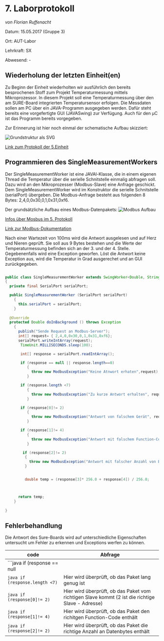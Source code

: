 # **7. Laborprotokoll** 

*von Florian Ruffenacht*

Datum: 15.05.2017 (Gruppe 3)

Ort: AUT-Labor

Lehrkraft: SX

Abwesend: -

## Wiederholung der letzten Einheit(en)

Zu Beginn der Einheit wiederholten wir ausführlich den bereits besprochenen Stoff zum Projekt Temperaturmessung mittels Mikroprozessor. In diesem Projekt soll eine Temperaturmessung über den am SURE-Board integrierten Temperatursensor erfolgen. Die Messdaten sollen am PC über ein JAVA-Programm ausgegeben werden. Dafür steht bereits eine vorgefertigte GUI (JAVASwing) zur Verfügung. Auch für den µC ist das Programm bereits vorgegeben. 

Zur Erinnerung ist hier noch einmal der schematische Aufbau skizziert:

![Grundstruktur als SVG](https://github.com/HTLMechatronics/m14-la1-sx/blob/rufflm14/rufflm14/BildGrundstruktur.svg)

[Link zum Protokoll der 5.Einheit](https://github.com/HTLMechatronics/m14-la1-sx/blob/rufflm14/rufflm14/Protokoll_5.md)

## Programmieren des SingleMeasurementWorkers

Der SingleMeasurementWorker ist eine JAVAl-Klasse, die in einem eigenen Thread die Temperatur über die serielle Schnitstelle einmalig abfragen soll. Dazu wird an den Mikroprozesser (Modbus-Slave) eine Anfrage geschickt. Dem SingleMeasurementWorker wird im Konstruktor die serielle Schnitstelle (serialPort) übergeben. Die Modbus-Anfrage besteht aus folgenden 8 Bytes: 2,4,0,0x30,0,1,0x31,0xf6.

Der grundsätzliche Aufbau eines Modbus-Datenpakets:
![Modbus Aufbau](https://github.com/HTLMechatronics/m14-la1-sx/blob/rufflm14/rufflm14/ModbusADUPDU.png)

[Infos über Mosbus im 5. Protokoll](https://github.com/HTLMechatronics/m14-la1-sx/edit/rufflm14/rufflm14/Protokoll_5.md)

[Link zur Modbus-Dokumentation](http://modbus.org/specs.php)

Nach einer Wartezeit von 100ms wird die Antwort ausgelesen und auf Herz und Nieren geprüft. Sie soll aus 9 Bytes bestehen und die Werte der Temperaturmessung befinden sich an der 3. und der 4. Stelle.  Gegebenenfalls wird eine Exception geworfen. Löst die Antwort keine Exception aus, wird die Temperatur in Grad ausgerechet und an GUI zurückgegeben.

```java

public class SingleMeasurementWorker extends SwingWorker<Double, String>
{
  private final SerialPort serialPort;

  public SingleMeasurementWorker (SerialPort serialPort)
    {
      this.serialPort = serialPort;
    }
  
  @Override
  protected Double doInBackground () throws Exception
    {
      publish("Sende Request an Modbus-Server");
      int[] request= { 2,4,0,0x30,0,1,0x31,0xf6};
      serialPort.writeIntArray(request);
       TimeUnit.MILLISECONDS.sleep(100);

       int[] response = serialPort.readIntArray();

       if (response == null || response.length==0)
          { 
            throw new ModbusException("Keine Atnwort erhaten",request);
          }

       if (response.length <7)
          {
            throw new ModbusException("Zu kurze Antwort erhalten", request, response);
          }

       if (response[0]!= 2)
          {
            throw new ModbusException("Antwort von falschem Gerät", request, response);
          }

       if (response[1]!= 4)
          {
            throw new ModbusException("Antwort mit falschem Function-Code", request, response);
          }

        if (response[2]!= 2)
         {
           throw new ModbusException("Antwort mit falscher Anzahl von Bytes", request, response);
         }


         double temp = (response[3]* 256.0 + response[4]) / 256.0;



      return temp;
    }
  
}
```

## Fehlerbehandlung

Die Antwort des Sure-Boards wird auf unterschiedliche Eigenschaften untersucht um Fehler zu erkennen und Exceptions werfen zu können.

code | Abfrage  
--- | ---  
```java if (response == null || response.length==0) ``` | Hier wird überprüft, ob das Paket vorhanden ist 
```java if (response.length <7) ``` | Hier wird überprüft, ob das Paket lang genug ist
```java if (response[0]!= 2) ``` | Hier wird überprüft, ob das Paket vom richtigen Slave kommt (2 ist die richtige Slave - Adresse)
```java if (response[1]!= 4) ``` | Hier wird überprüft, ob das Paket den richitgen Function-Code enthält 
```java if (response[2]!= 2) ``` | Hier wird überprüft, ob das Paket die richtige Anzahl an Datenbytes enthält
